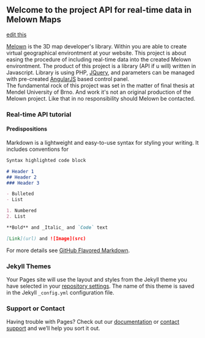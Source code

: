 ## Welcome to the project API for real-time data in Melown Maps

[edit this](https://github.com/tomasjohn/realtime-melown/edit/master/README.md) 


[Melown](https://www.melown.com/index.html) is the 3D map developer's library. Within you are able to create virtual geographical environtment at your website. 
This project is about easing the procedure of including real-time data into the created Melown environtment. The product of this project is a library (API if u will) written in Javascript. Library is using PHP, [JQuery](),  and parameters can be managed with pre-created [AngularJS]() based control panel.  
The fundamental rock of this project was set in the matter of final thesis at Mendel University of Brno. And work it's not an original production of the Melown project. Like that in no responsibility should Melown be contacted. 

### Real-time API tutorial 

#### Predispositions 

Markdown is a lightweight and easy-to-use syntax for styling your writing. It includes conventions for

```markdown
Syntax highlighted code block

# Header 1
## Header 2
### Header 3

- Bulleted
- List

1. Numbered
2. List

**Bold** and _Italic_ and `Code` text

[Link](url) and ![Image](src)
```

For more details see [GitHub Flavored Markdown](https://guides.github.com/features/mastering-markdown/).

### Jekyll Themes

Your Pages site will use the layout and styles from the Jekyll theme you have selected in your [repository settings](https://github.com/tomasjohn/realtime-melown/settings). The name of this theme is saved in the Jekyll `_config.yml` configuration file.

### Support or Contact

Having trouble with Pages? Check out our [documentation](https://help.github.com/categories/github-pages-basics/) or [contact support](https://github.com/contact) and we’ll help you sort it out.
